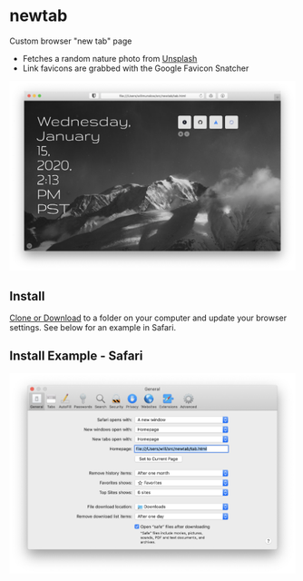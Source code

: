 # newtab

Custom browser "new tab" page

- Fetches a random nature photo from [Unsplash](https://unsplash.com/images/nature)
- Link favicons are grabbed with the Google Favicon Snatcher

![screenshot](images/example.png)

## Install

[Clone or Download](https://help.github.com/en/github/creating-cloning-and-archiving-repositories/cloning-a-repository) to a folder on your computer and update your browser settings. See below for an example in Safari.

## Install Example - Safari

![Safari setup](images/safari.png)

